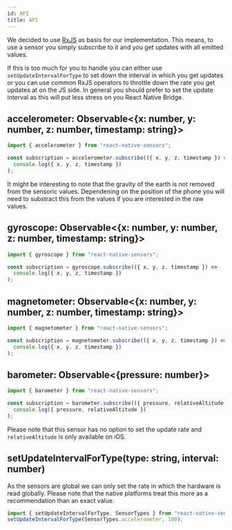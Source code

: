 ```yaml
---
id: API
title: API
---
```


We decided to use [RxJS](https://github.com/ReactiveX/rxjs) as basis for our implementation.
This means, to use a sensor you simply subscribe to it and you get updates with all emitted values.

If this is too much for you to handle you can either use `setUpdateIntervalForType` to set down the interval in which you get updates or you can use common RxJS operators to throttle down the rate you get updates at on the JS side. In general you should prefer to set the update interval as this will put less stress on you React Native Bridge.

## accelerometer: Observable<{x: number, y: number, z: number, timestamp: string}>

```js
import { accelerometer } from "react-native-sensors";

const subscription = accelerometer.subscribe(({ x, y, z, timestamp }) =>
  console.log({ x, y, z, timestamp })
);
```

It might be interesting to note that the gravity of the earth is not removed from the sensoric values.
Dependening on the position of the phone you will need to substract this from the values if you are interested in the raw values.

## gyroscope: Observable<{x: number, y: number, z: number, timestamp: string}>

```js
import { gyroscope } from "react-native-sensors";

const subscription = gyroscope.subscribe(({ x, y, z, timestamp }) =>
  console.log({ x, y, z, timestamp })
);
```

## magnetometer: Observable<{x: number, y: number, z: number, timestamp: string}>

```js
import { magnetometer } from "react-native-sensors";

const subscription = magnetometer.subscribe(({ x, y, z, timestamp }) =>
  console.log({ x, y, z, timestamp })
);
```

## barometer: Observable<{pressure: number}>

```js
import { barometer } from "react-native-sensors";

const subscription = barometer.subscribe(({ pressure, relativeAltitude }) =>
  console.log({ pressure, relativeAltitude })
);
```

Please note that this sensor has no option to set the update rate and `relativeAltitude` is only available on iOS.

## setUpdateIntervalForType(type: string, interval: number)

As the sensors are global we can only set the rate in which the hardware is read globally.
Please note that the native platforms treat this more as a recommendation than an exact value.

```js
import { setUpdateIntervalForType, SensorTypes } from "react-native-sensors";
setUpdateIntervalForType(SensorTypes.accelerometer, 100);
```
